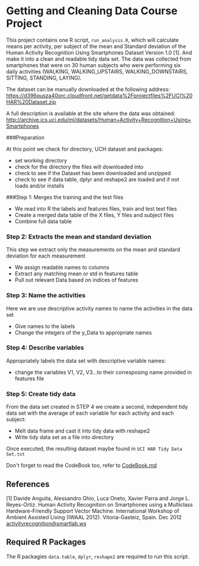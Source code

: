 Getting and Cleaning Data Course Project
==========================================

This project contains one R script, `run_analysis.R`, which will calculate means per activity, per subject of the mean and Standard deviation of the Human Activity Recognition Using Smartphones Dataset Version 1.0 [1]. 
And make it into a clean and readable tidy data set. The data was collected from smartphones that were on 30 human subjects who were performing six daily activities (WALKING, WALKING_UPSTAIRS, WALKING_DOWNSTAIRS, SITTING, STANDING, LAYING).

The dataset can be manually downloaded at the following address:
https://d396qusza40orc.cloudfront.net/getdata%2Fprojectfiles%2FUCI%20HAR%20Dataset.zip

A full description is available at the site where the data was obtained:
http://archive.ics.uci.edu/ml/datasets/Human+Activity+Recognition+Using+Smartphones

###Preparation

At this point we check for directory, UCH dataset and packages:

* set working directory
* check for the directory the files will downloaded into
* check to see if the Dataset has been downloaded and unzipped
* check to see if data.table, dplyr and reshape2 are loaded and if not loads and/or installs 

###Step 1: Merges the training and the test files

* We read into R the labels and features files, train and test text files
* Create a merged data table of the X files, Y files and subject files
* Combine full data table 

### Step 2: Extracts the mean and standard deviation 

This step we extract only the measurements on the mean and standard deviation for each measurement
* We assign readable names to columns
* Extract any matching mean or std in features table
* Pull out relevant Data based on indices of features

### Step 3: Name the activities 

Here we are use descriptive activity names to name the activities in the data set 
* Give names to the labels
* Change the integers of the y_Data to appropriate names

### Step 4: Describe variables 

Appropriately labels the data set with descriptive variable names:
* change the variables V1, V2, V3...to their corresposing name provided in features file

### Step 5: Create tidy data 

From the data set created in STEP 4 we create a second, independent tidy data set with the average of each variable for each activity and each subject:
* Melt data frame and cast it into tidy data with reshape2
* Write tidy data set as a file into directory

Once executed, the resulting dataset maybe found in `UCI HAR Tidy Data Set.txt`

Don't forget to read the CodeBook too, refer to [CodeBook.md](CodeBook.md)


## References

[1] Davide Anguita, Alessandro Ghio, Luca Oneto, Xavier Parra and Jorge L. Reyes-Ortiz. Human Activity Recognition on Smartphones using a Multiclass Hardware-Friendly Support Vector Machine. International Workshop of Ambient Assisted Living (IWAAL 2012). Vitoria-Gasteiz, Spain. Dec 2012
<activityrecognition@smartlab.ws>

## Required R Packages

The R packagies `data.table`, `dplyr`, `reshape2` are required to run this script. 

